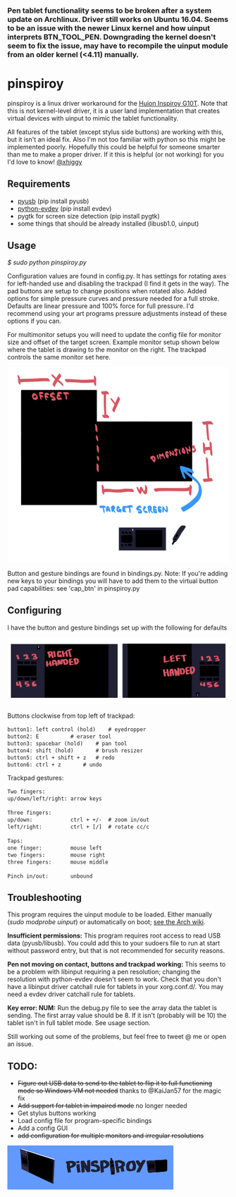 ### Pen tablet functionality seems to be broken after a system update on Archlinux. Driver still works on Ubuntu 16.04. Seems to be an issue with the newer Linux kernel and how uinput interprets BTN\_TOOL\_PEN. Downgrading the kernel doesn't seem to fix the issue, may have to recompile the uinput module from an older kernel (<4.11) manually.

# pinspiroy

pinspiroy is a linux driver workaround for the [Huion Inspiroy G10T](https://www.huiontablet.com/g10t.html). Note that this is not kernel-level driver, it is a user land implementation that creates virtual devices with uinput to mimic the tablet functionality.

All features of the tablet (except stylus side buttons) are working with this, but it isn't an ideal fix. Also I'm not too familiar with python so this might be implemented poorly. Hopefully this could be helpful for someone smarter than me to make a proper driver. If it this is helpful (or not working) for you I'd love to know! [@xhiggy](https://twitter.com/xhiggy)

## Requirements
- [pyusb](https://walac.github.io/pyusb/) (pip install pyusb)
- [python-evdev](https://github.com/gvalkov/python-evdev) (pip install evdev)
- pygtk for screen size detection (pip install pygtk)
- some things that should be already installed (libusb1.0, uinput) 

## Usage
_$ sudo python pinspiroy.py_

Configuration values are found in config.py. It has settings for rotating axes for left-handed use and disabling the trackpad (I find it gets in the way). The pad buttons are setup to change positions when rotated also.
Added options for simple pressure curves and pressure needed for a full stroke. Defaults are linear pressure and 100% force for full pressure. I'd recommend using your art programs pressure adjustments instead of these options if you can.

For multimonitor setups you will need to update the config file for monitor size and offset of the target screen. Example monitor setup shown below where the tablet is drawing to the monitor on the right. The trackpad controls the same monitor set here.

![](https://github.com/dannytaylor/pinspiroy/blob/master/docs/monitors.png)

Button and gesture bindings are found in bindings.py. Note: If you're adding new keys to your bindings you will have to add them to the virtual button pad capabilities: see 'cap_btn' in pinspiroy.py

## Configuring

I have the button and gesture bindings set up with the following for defaults

![](https://github.com/dannytaylor/pinspiroy/blob/master/docs/buttons.png)

Buttons clockwise from top left of trackpad:
```
button1: left control (hold)	# eyedropper
button2: E			# eraser tool
button3: spacebar (hold)	# pan tool
button4: shift (hold)		# brush resizer
button5: ctrl + shift + z	# redo
button6: ctrl + z		# undo
```

Trackpad gestures:
```
Two fingers:
up/down/left/right: arrow keys

Three fingers:
up/down:            ctrl + +/-  # zoom in/out 		
left/right:         ctrl + [/]  # rotate cc/c

Taps:
one finger:         mouse left
two fingers:        mouse right
three fingers:      mouse middle

Pinch in/out:       unbound

```


## Troubleshooting
This program requires the uinput module to be loaded. Either manually (_sudo modprobe uinput_)
or automatically on boot; [see the Arch wiki](https://wiki.archlinux.org/index.php/Kernel_modules).

**Insufficient permissions:** This program requires root access to read USB data (pyusb/libusb). You could add this to your sudoers file to run at start without password entry, but that is not recommended for security reasons.

**Pen not moving on contact, buttons and trackpad working:** This seems to be a problem with libinput requiring a pen resolution; changing the resolution with python-evdev doesn't seem to work. Check that you don't have a libinput driver catchall rule for tablets in your xorg.conf.d/. You may need a evdev driver catchall rule for tablets.

**Key error: NUM:** Run the debug.py file to see the array data the tablet is sending. The first array value should be 8. If it isn't (probably will be 10) the tablet isn't in full tablet mode. See usage section.

Still working out some of the problems, but feel free to tweet @ me or open an issue.

## TODO:
- ~~Figure out USB data to send to the tablet to flip it to full functioning mode so Windows VM not needed~~ thanks to @KaiJan57 for the magic fix
- ~~Add support for tablet in impaired mode~~ no longer needed
- Get stylus buttons working
- Load config file for program-specific bindings
- Add a config GUI
- ~~add configuration for multiple monitors and irregular resolutions~~

![](https://github.com/dannytaylor/pinspiroy/blob/master/docs/spin2.gif)
